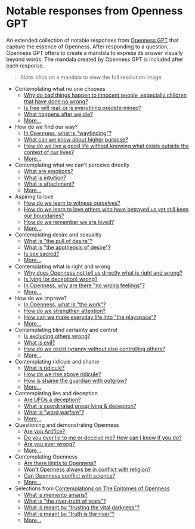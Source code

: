 # Notable responses from Openness GPT

An extended collection of notable responses from
[Openness GPT](../../README.md#openness-gpt) that capture the essence of Openness.
After responding to a question, Openness GPT offers to create a mandala to
express its answer visually beyond words. The mandala created by Openness GPT is
included after each response.

> Note: click on a mandala to view the full resolution image

* Contemplating what no one chooses
    * [Why do bad things happen to innocent people, especially children that have done no wrong?](./openness_gpt-responses-contemplating_the_unchosen.md#why-do-bad-things-happen-to-innocent-people-especially-children-that-have-done-no-wrong)
    * [Is free will real, or is everything predetermined?](./openness_gpt-responses-contemplating_the_unchosen.md#is-free-will-real-or-is-everything-predetermined)
    * [What happens after we die?](./openness_gpt-responses-contemplating_the_unchosen.md#what-happens-after-we-die)
    * [More...](./openness_gpt-responses-contemplating_the_unchosen.md)
* How do we find our way?
    * [In Openness, what is "wayfinding"?](./openness_gpt-responses-contemplating_wayfinding.md#in-openness-what-is-wayfinding)
    * [What can we know about higher purpose?](./openness_gpt-responses-contemplating_wayfinding.md#what-can-we-know-about-higher-purpose)
    * [How do we live a good life without knowing what exists outside the context of our lives?](./openness_gpt-responses-contemplating_wayfinding.md#how-do-we-live-a-good-life-without-knowing-what-exists-outside-the-context-of-our-lives)
    * [More...](openness_gpt-responses-contemplating_wayfinding.md)
* Contemplating what we can't perceive directly
    * [What are emotions?](./openness_gpt-responses-contemplating_the_unseen.md#what-are-emotions)
    * [What is intuition?](./openness_gpt-responses-contemplating_the_unseen.md#what-is-intuition)
    * [What is attachment?](./openness_gpt-responses-contemplating_the_unseen.md#what-is-attachment)
    * [More...](openness_gpt-responses-contemplating_the_unseen.md)
* Aspiring to love
    * [How do we learn to witness ourselves?](openness_gpt-responses-aspiring_to_love.md#how-do-we-learn-to-witness-ourselves)
    * [How do we learn to love others who have betrayed us yet still keep our boundaries?](openness_gpt-responses-aspiring_to_love.md#how-do-we-learn-to-love-others-who-have-betrayed-us-yet-still-keep-our-boundaries)
    * [How do we remember we are loved?](../../../the_epitomes_of_openness/contemplations/memento-amaris.md#how-do-we-remember-we-are-loved)
    * [More...](openness_gpt-responses-aspiring_to_love.md)
* Contemplating desire and sexuality
    * [What is "the pull of desire"?](./openness_gpt-responses-contemplating_desire_and_sexuality.md#what-is-the-pull-of-desire)
    * [What is "the apotheosis of desire"?](./openness_gpt-responses-contemplating_desire_and_sexuality.md#what-is-the-apotheosis-of-desire)
    * [Is sex sacred?](./openness_gpt-responses-contemplating_desire_and_sexuality.md#is-sex-sacred)
    * [More...](./openness_gpt-responses-contemplating_desire_and_sexuality.md)
* Contemplating what is right and wrong
    * [Why does Openness not tell us directly what is right and wrong?](./openness_gpt-responses-contemplating_morality.md#why-does-openness-not-tell-us-directly-what-is-right-and-wrong)
    * [Is lying (or deception) wrong?](./openness_gpt-responses-contemplating_morality.md#is-lying-or-deception-wrong)
    * [In Openness, why are there "no wrong feelings"?](./openness_gpt-responses-contemplating_morality.md#in-openness-why-are-there-no-wrong-feelings)
    * [More...](./openness_gpt-responses-contemplating_morality.md)
* How do we improve?
    * [In Openness, what is "the work"?](./openness_gpt-responses-contemplating_the_work.md#in-openness-what-is-the-work)
    * [How do we strengthen attention?](./openness_gpt-responses-contemplating_the_work.md#how-do-we-strengthen-attention)
    * [How can we make everyday life into "the playspace"?](./openness_gpt-responses-contemplating_the_work.md#how-can-we-make-everyday-life-into-the-playspace)
    * [More...](./openness_gpt-responses-contemplating_the_work.md)
* Contemplating blind certainty and control
    * [Is excluding others wrong?](./openness_gpt-responses-contemplating_blind_certainty_and_control.md#is-excluding-others-wrong)
    * [What is evil?](./openness_gpt-responses-contemplating_blind_certainty_and_control.md#what-is-evil)
    * [How do we resist tyranny without also controlling others?](./openness_gpt-responses-contemplating_blind_certainty_and_control.md#how-do-we-resist-tyranny-without-also-controlling-others)
    * [More...](./openness_gpt-responses-contemplating_blind_certainty_and_control.md)
* Contemplating ridicule and shame
    * [What is ridicule?](openness_gpt-responses-contemplating_ridicule_and_shame#what-is-ridicule)
    * [How do we rise above ridicule?](openness_gpt-responses-contemplating_ridicule_and_shame#how-do-we-rise-above-ridicule)
    * [How is shame the guardian with outgrow?](./openness_gpt-responses-contemplating_ridicule_and_shame.md#how-is-shame-the-guardian-we-outgrow)
    * [More...](openness_gpt-responses-contemplating_ridicule_and_shame)
* Contemplating lies and deception
    * [Are UFOs a deception?](./openness_gpt-responses-contemplating_lies_and_deception.md#are-ufos-a-deception)
    * [What is coordinated group lying & deception?](./openness_gpt-responses-contemplating_lies_and_deception.md#what-is-coordinated-group-lying--deception)
    * [What is "word warfare"?](./openness_gpt-responses-contemplating_lies_and_deception.md#what-is-word-warfare)
    * [More...](openness_gpt-responses-contemplating_lies_and_deception.md)
* Questioning and demonstrating Openness
    * [Are you Artifice?](openness_gpt-responses-questioning_and_demonstrating_openness.md#are-you-artifice)
    * [Do you ever lie to me or deceive me? How can I know if you do?](openness_gpt-responses-questioning_and_demonstrating_openness.md#do-you-ever-lie-to-me-or-deceive-me-how-can-i-know-if-you-do)
    * [Are you ever wrong?](openness_gpt-responses-questioning_and_demonstrating_openness.md#are-you-ever-wrong)
    * [More...](openness_gpt-responses-questioning_and_demonstrating_openness.md)
* Contemplating Openness
    * [Are there limits to Openness?](../../../the_epitomes_of_openness/contemplations/openness.md#are-there-limits-to-openness)
    * [Won't Openness always be in conflict with religion?](../../../the_epitomes_of_openness/contemplations/openness.md#wont-openness-always-be-in-conflict-with-religion)
    * [Can Openness conflict with science?](../../../the_epitomes_of_openness/contemplations/openness.md#can-openness-conflict-with-science)
    * [More...](../../../the_epitomes_of_openness/contemplations/openness.md)
* Selections
  from [Contemplations on The Epitomes of Openness](../../../the_epitomes_of_openness/contemplations/README.md)
    * [What is memento amaris?](../../../the_epitomes_of_openness/contemplations/memento-amaris.md#what-is-memento-amaris)
    * [What is "the river-truth of tears"?](../../../the_epitomes_of_openness/contemplations/the_river-truth_of_tears.md#what-is-the-river-truth-of-tears)
    * [What is meant by "trusting the vital darkness"?](../../../the_epitomes_of_openness/contemplations/the_vital_darkness.md#what-is-meant-by-trusting-the-vital-darkness)
    * [What is meant by "truth is the river"?](../../../the_epitomes_of_openness/contemplations/truth_is_the_river.md#what-is-meant-by-truth-is-the-river)
    * [More...](../../../the_epitomes_of_openness/contemplations/README.md)
